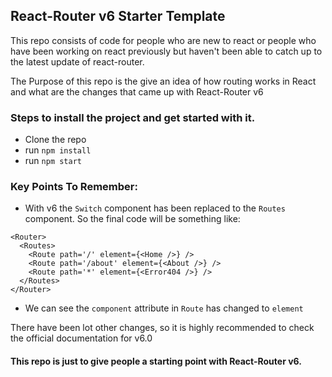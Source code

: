 ## React-Router v6 Starter Template

This repo consists of code for people who are new to react or people who have been working on react previously but haven't been able to catch up to the latest update of react-router.

The Purpose of this repo is the give an idea of how routing works in React and what are the changes that came up with React-Router v6

### Steps to install the project and get started with it.

- Clone the repo
- run `npm install`
- run `npm start`

### Key Points To Remember:

- With v6 the `Switch` component has been replaced to the `Routes` component. So the final code will be something like:

```
<Router>
  <Routes>
    <Route path='/' element={<Home />} />
    <Route path='/about' element={<About />} />
    <Route path='*' element={<Error404 />} />
  </Routes>
</Router>

```

- We can see the `component` attribute in `Route` has changed to `element`

There have been lot other changes, so it is highly recommended to check the official documentation for v6.0

#### This repo is just to give people a starting point with React-Router v6.
